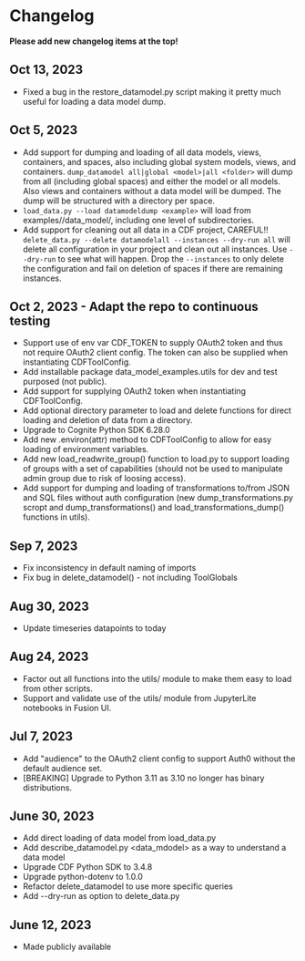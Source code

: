 # Changelog

**Please add new changelog items at the top!**

## Oct 13, 2023

- Fixed a bug in the restore_datamodel.py script making it pretty much useful for loading a data model dump.

## Oct 5, 2023

- Add support for dumping and loading of all data models, views, containers, and spaces, also
  including global system models, views, and containers. `dump_datamodel all|global <model>|all <folder>`
  will dump from all (including global spaces) and either the model or all models. Also views and containers
  without a data model will be dumped. The dump will be structured with a directory per space.
- `load_data.py --load datamodeldump <example>` will load from examples/<example>/data_model/, including one level
  of subdirectories.
- Add support for cleaning out all data in a CDF project, CAREFUL!! `delete_data.py --delete datamodelall --instances --dry-run all` will delete all configuration in your project and clean out all instances. Use `--dry-run`
  to see what will happen. Drop the `--instances` to only delete the configuration and fail on deletion of spaces
  if there are remaining instances.

## Oct 2, 2023 - Adapt the repo to continuous testing

- Support use of env var CDF_TOKEN to supply OAuth2 token and thus not require
  OAuth2 client config. The token can also be supplied when instantiating CDFToolConfig.
- Add installable package data_model_examples.utils for dev and test purposed (not public).
- Add support for supplying OAuth2 token when instantiating CDFToolConfig.
- Add optional directory parameter to load and delete functions for direct
    loading and deletion of data from a directory.
- Upgrade to Cognite Python SDK 6.28.0
- Add new .environ(attr) method to CDFToolConfig to allow for easy loading of
    environment variables.
- Add new load_readwrite_group() function to load.py to support loading of
  groups with a set of capabilities (should not be used to manipulate admin group due to
  risk of loosing access).
- Add support for dumping and loading of transformations to/from JSON and SQL files without
  auth configuration (new dump_transformations.py scropt and dump_transformations() and
  load_transformations_dump() functions in utils).

## Sep 7, 2023

- Fix inconsistency in default naming of imports
- Fix bug in delete_datamodel() - not including ToolGlobals

## Aug 30, 2023

- Update timeseries datapoints to today

## Aug 24, 2023

- Factor out all functions into the utils/ module to make them easy to load from other scripts.
- Support and validate use of the utils/ module from JupyterLite notebooks in Fusion UI.

## Jul 7, 2023

- Add "audience" to the OAuth2 client config to support Auth0 without the default audience set.
- [BREAKING] Upgrade to Python 3.11 as 3.10 no longer has binary distributions.

## June 30, 2023

- Add direct loading of data model from load_data.py
- Add describe_datamodel.py <space> <data_mdodel> as a way to understand a data model
- Upgrade CDF Python SDK to 3.4.8
- Upgrade python-dotenv to 1.0.0
- Refactor delete_datamodel to use more specific queries
- Add --dry-run as option to delete_data.py

## June 12, 2023

- Made publicly available
